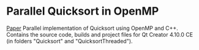 # Parallel Quicksort in OpenMP
[Paper](ArtigoQuicksort.pdf)
Parallel implementation of Quicksort using OpenMP and C++. Contains the source code, builds and project files for Qt Creator 4.10.0 CE (in folders "Quicksort" and "QuicksortThreaded").

